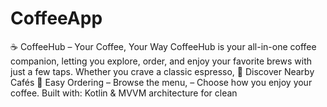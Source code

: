# CoffeeApp
☕ CoffeeHub – Your Coffee, Your Way CoffeeHub is your all-in-one coffee companion, letting you explore, order, and enjoy your favorite brews with just a few taps. Whether you crave a classic espresso,  📍 Discover Nearby Cafés 🛒 Easy Ordering – Browse the menu,  – Choose how you enjoy your coffee.   Built with: Kotlin &amp; MVVM architecture for clean
